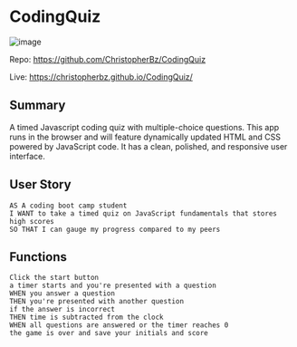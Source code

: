 # CodingQuiz
![image](https://user-images.githubusercontent.com/81110745/123533770-7a5f6500-d75b-11eb-9bb8-274f4cadef1b.png)

Repo: https://github.com/ChristopherBz/CodingQuiz

Live: https://christopherbz.github.io/CodingQuiz/

## Summary

A timed Javascript coding quiz with multiple-choice questions. This app runs in the browser and will feature dynamically updated HTML and CSS powered by JavaScript code. It has a clean, polished, and responsive user interface. 

## User Story

```
AS A coding boot camp student
I WANT to take a timed quiz on JavaScript fundamentals that stores high scores
SO THAT I can gauge my progress compared to my peers
```

## Functions

```
Click the start button
a timer starts and you're presented with a question
WHEN you answer a question
THEN you're presented with another question
if the answer is incorrect
THEN time is subtracted from the clock
WHEN all questions are answered or the timer reaches 0
the game is over and save your initials and score
```

